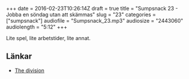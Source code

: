 +++
date = 2016-02-23T10:26:14Z
draft = true
title = "Sumpsnack 23 - Jobba en söndag utan att skämmas"
slug = "23"
categories = ["sumpsnack"]
audiofile = "Sumpsnack_23.mp3"
audiosize = "2443060"
audiolength = "5:12"
+++

Lite spel, lite arbetstider, lite annat.

## Länkar ##
* [The division](https://en.wikipedia.org/wiki/Tom_Clancy%27s_The_Division)
